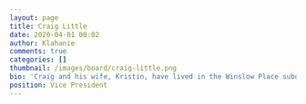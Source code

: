 ```yaml
---
layout: page
title: Craig Little
date: 2020-04-01 00:02
author: Klahanie
comments: true
categories: []
thumbnail: /images/board/craig-little.png
bio: 'Craig and his wife, Kristin, have lived in the Winslow Place subdivision for the past 9 years.  They have 3 very active kids ages 9, 6 and 5 that enjoy all that Klahanie has to offer.  Craig had been in the commercial finance field for 10 years before starting his own business 5 years ago.   You can find Craig at his kids numerous sporting events and activities or biking around the trails in Sammamish.  He looks forward to serving the community on the HOA board. <br>Term Expires: 2020'
position: Vice President
---
```


    
